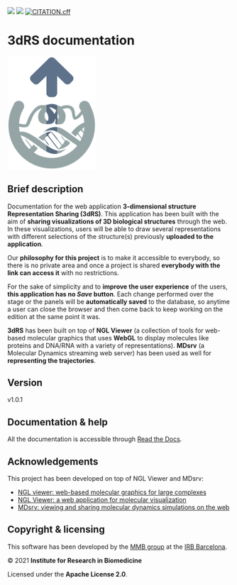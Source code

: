 [![](https://readthedocs.org/projects/3drs-documentation/badge/?version=latest)](https://3drs-documentation.readthedocs.io/en/latest/?badge=latest)
[![](https://zenodo.org/badge/DOI/10.3389/fmolb.2021.726232.svg)](https://doi.org/10.3389/fmolb.2021.726232)
[![CITATION.cff](https://github.com/gbayarri/3drs_docs/actions/workflows/cff-validator.yaml/badge.svg)](https://github.com/gbayarri/3drs_docs/actions/workflows/cff-validator.yaml)

# 3dRS documentation

<a href="https://mmb.irbbarcelona.org/3dRS"><img src="_static/logo.png" alt="3dRS" width="200"/></a>

## Brief description

Documentation for the web application **3-dimensional structure Representation Sharing (3dRS)**. This application has been built with the aim of **sharing visualizations of 3D biological structures** through the web. In these visualizations, users will be able to draw several representations with different selections of the structure(s) previously **uploaded to the application**.

Our **philosophy for this project** is to make it accessible to everybody, so there is no private area and once a project is shared **everybody with the link can access it** with no restrictions.

For the sake of simplicity and to **improve the user experience** of the users, **this application has no *Save* button**. Each change performed over the stage or the panels will be **automatically saved** to the database, so anytime a user can close the browser and then come back to keep working on the edition at the same point it was.

**3dRS** has been built on top of **NGL Viewer** (a collection of tools for web-based molecular graphics that uses **WebGL** to display molecules like proteins and DNA/RNA with a variety of representations). **MDsrv** (a Molecular Dynamics streaming web server) has been used as well for **representing the trajectories**.

## Version
v1.0.1

## Documentation & help

All the documentation is accessible through [Read the Docs](https://3drs-documentation.readthedocs.io/en/latest/).

## Acknowledgements

This project has been developed on top of NGL Viewer and MDsrv:

* [NGL viewer: web-based molecular graphics for large complexes](http://dx.doi.org/10.1093/bioinformatics/bty419)
* [NGL Viewer: a web application for molecular visualization](http://dx.doi.org/10.1093/nar/gkv402)
* [MDsrv: viewing and sharing molecular dynamics simulations on the web](https://doi.org/10.1038/nmeth.4497)

## Copyright & licensing

This software has been developed by the [MMB group](https://mmb.irbbarcelona.org) at the [IRB Barcelona](https://irbbarcelona.org).

© 2021 **Institute for Research in Biomedicine**

Licensed under the **Apache License 2.0**.
